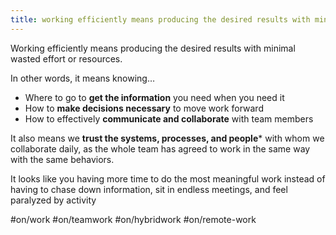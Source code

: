 ```yaml
---
title: working efficiently means producing the desired results with minimal wasted effort or resources
---
```

Working efficiently means producing the desired results with minimal wasted effort or resources.

In other words, it means knowing…

-   Where to go to **get the information** you need when you need it
-   How to **make decisions necessary** to move work forward
-   How to effectively **communicate and collaborate** with team members

It also means we **trust the systems, processes, and people*** with whom we collaborate daily, as the whole team has agreed to work in the same way with the same behaviors.

It looks like you having more time to do the most meaningful work instead of having to chase down information, sit in endless meetings, and feel paralyzed by activity

#on/work #on/teamwork #on/hybridwork #on/remote-work